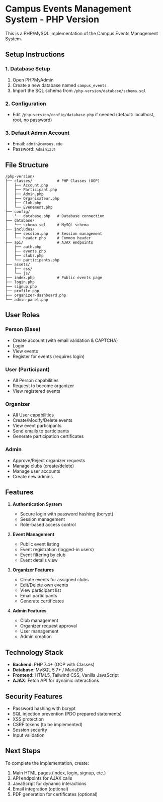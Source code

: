 # Campus Events Management System - PHP Version

This is a PHP/MySQL implementation of the Campus Events Management System.

## Setup Instructions

### 1. Database Setup
1. Open PHPMyAdmin
2. Create a new database named `campus_events`
3. Import the SQL schema from `/php-version/database/schema.sql`

### 2. Configuration
- Edit `/php-version/config/database.php` if needed (default: localhost, root, no password)

### 3. Default Admin Account
- Email: `admin@campus.edu`
- Password: `Admin123!`

## File Structure

```
/php-version/
├── classes/           # PHP Classes (OOP)
│   ├── Account.php
│   ├── Participant.php
│   ├── Admin.php
│   ├── Organisateur.php
│   ├── Club.php
│   └── Evenement.php
├── config/
│   └── database.php   # Database connection
├── database/
│   └── schema.sql     # MySQL schema
├── includes/
│   ├── session.php    # Session management
│   └── header.php     # Common header
├── api/               # AJAX endpoints
│   ├── auth.php
│   ├── events.php
│   ├── clubs.php
│   └── participants.php
├── assets/
│   ├── css/
│   └── js/
├── index.php          # Public events page
├── login.php
├── signup.php
├── profile.php
├── organizer-dashboard.php
└── admin-panel.php
```

## User Roles

### Person (Base)
- Create account (with email validation & CAPTCHA)
- Login
- View events
- Register for events (requires login)

### User (Participant)
- All Person capabilities
- Request to become organizer
- View registered events

### Organizer
- All User capabilities
- Create/Modify/Delete events
- View event participants
- Send emails to participants
- Generate participation certificates

### Admin
- Approve/Reject organizer requests
- Manage clubs (create/delete)
- Manage user accounts
- Create new admins

## Features

1. **Authentication System**
   - Secure login with password hashing (bcrypt)
   - Session management
   - Role-based access control

2. **Event Management**
   - Public event listing
   - Event registration (logged-in users)
   - Event filtering by club
   - Event details view

3. **Organizer Features**
   - Create events for assigned clubs
   - Edit/Delete own events
   - View participant list
   - Email participants
   - Generate certificates

4. **Admin Features**
   - Club management
   - Organizer request approval
   - User management
   - Admin creation

## Technology Stack

- **Backend**: PHP 7.4+ (OOP with Classes)
- **Database**: MySQL 5.7+ / MariaDB
- **Frontend**: HTML5, Tailwind CSS, Vanilla JavaScript
- **AJAX**: Fetch API for dynamic interactions

## Security Features

- Password hashing with bcrypt
- SQL injection prevention (PDO prepared statements)
- XSS protection
- CSRF tokens (to be implemented)
- Session security
- Input validation

## Next Steps

To complete the implementation, create:
1. Main HTML pages (index, login, signup, etc.)
2. API endpoints for AJAX calls
3. JavaScript for dynamic interactions
4. Email integration (optional)
5. PDF generation for certificates (optional)
